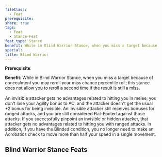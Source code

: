 ```yaml
---
fileClass:
  - Feat
prerequisite: 
share: true
tags:
  - Feat
  - Stance-Feat
feat_type: Stance
benefit: While in Blind Warrior Stance, when you miss a target because of concealment you may reroll your miss chance percentile roll; this stance does not allow you to reroll a second time if the result is still a miss.<br><br>An invisible attacker gets no advantages related to hitting you in melee; you don't lose your Agility bonus to AC, and the attacker doesn't get the usual +2 bonus for being invisible. An invisible attacker still receives bonuses for ranged attacks, and you are still considered Flat-Footed against those attacks. If you successfully pinpoint an invisible or hidden attacker, that attacker gets no advantages related to hitting you with ranged attacks. In addition, if you have the Blinded condition, you no longer need to make an Acrobatics check to move more than half your speed in a single movement.
special: 
title: Blind Warrior
---
```

**Prerequisite**: 

**Benefit**: While in Blind Warrior Stance, when you miss a target because of concealment you may reroll your miss chance percentile roll; this stance does not allow you to reroll a second time if the result is still a miss.<br><br>An invisible attacker gets no advantages related to hitting you in melee; you don't lose your Agility bonus to AC, and the attacker doesn't get the usual +2 bonus for being invisible. An invisible attacker still receives bonuses for ranged attacks, and you are still considered Flat-Footed against those attacks. If you successfully pinpoint an invisible or hidden attacker, that attacker gets no advantages related to hitting you with ranged attacks. In addition, if you have the Blinded condition, you no longer need to make an Acrobatics check to move more than half your speed in a single movement.
## Blind Warrior Stance Feats



